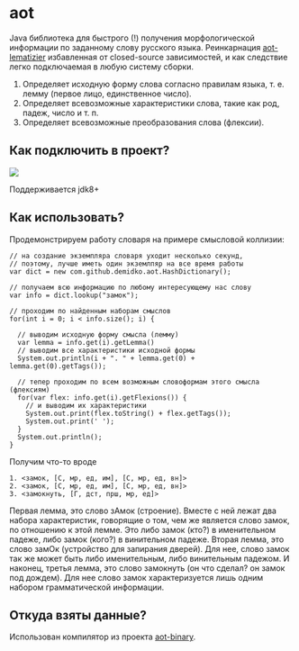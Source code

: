 # aot

Java библиотека для быстрого (!) получения морфологической информации по заданному слову русского
языка. Реинкарнация [aot-lematizier](https://github.com/bazhenov/aot-lematizer) избавленная от
closed-source зависимостей, и как следствие легко подключаемая в любую систему сборки.

1. Определяет исходную форму слова согласно правилам языка, т. е. лемму (первое лицо, единственное
   число).
2. Определяет всевозможные характеристики слова, такие как род, падеж, число и т. п.
3. Определяет всевозможные преобразования слова (флексии).

## Как подключить в проект?

[![](https://jitpack.io/v/demidko/aot.svg)](https://jitpack.io/#demidko/aot)

Поддерживается jdk8+

## Как использовать?

Продемонстрируем работу словаря на примере смысловой коллизии:

```
// на создание экземпляра словаря уходит несколько секунд,
// поэтому, лучше иметь один экземлпяр на все время работы
var dict = new com.github.demidko.aot.HashDictionary(); 

// получаем всю информацию по любому интересующему нас слову
var info = dict.lookup("замок");

// проходим по найденным наборам смыслов
for(int i = 0; i < info.size(); i) {

  // выводим исходную форму смысла (лемму)
  var lemma = info.get(i).getLemma()
  // выводим все характеристики исходной формы
  System.out.println(i + ". " + lemma.get(0) + lemma.get(0).getTags());
  
  // тепер проходим по всем возможным словоформам этого смысла (флексиям)
  for(var flex: info.get(i).getFlexions()) {
    // и выводим их характеристики
    System.out.print(flex.toString() + flex.getTags());
    System.out.print(' ');
  }
  System.out.println();
}
```

Получим что-то вроде

```shell
1. <замок, [С, мр, ед, им], [С, мр, ед, вн]>  
2. <замок, [С, мр, ед, им], [С, мр, ед, вн]>  
3. <замокнуть, [Г, дст, прш, мр, ед]>
```

Первая лемма, это слово зАмок (строение). Вместе с ней лежат два набора характеристик, говорящие о
том, чем же является слово замок, по отношению к этой лемме. Это либо замок (кто?) в именительном
падеже, либо замок (кого?) в винительном падеже. Вторая лемма, это слово замОк (устройство для
запирания дверей). Для нее, слово замок так же может быть либо именительным, либо винительным
падежом. И наконец, третья лемма, это слово замокнуть (он что сделал? он замок под дождем). Для нее
слово замок характеризуется лишь одним набором грамматической информации.

## Откуда взяты данные?

Использован компилятор из проекта [aot-binary](https://github.com/demidko/aot-binary).







